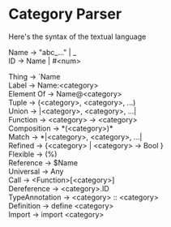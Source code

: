# Category Parser

Here's the syntax of the textual language              

Name -> "abc_..." | _ <br>
ID -> Name | #\<num> <br>

Thing -> `Name <br>
Label -> Name:\<category> <br>
Element Of -> Name@\<category> <br>
Tuple -> (\<category>, \<category>, ...) <br>
Union -> |\<category>, \<category>, ...| <br>
Function -> \<category> -> \<category> <br>
Composition -> \*(\<category>)* <br>
Match -> \*|\<category>, \<category>, ...| <br>
Refined -> {\<category> | \<category> -> Bool } <br>
Flexible -> (%) <br>
Reference -> $Name <br>
Universal -> Any <br>
Call -> \<Function>[\<category>] <br>
Dereference -> \<category>.ID <br>
TypeAnnotation -> \<category> :: \<category> <br>
Definition -> define \<category> <br>
Import -> import \<category> <br>
               